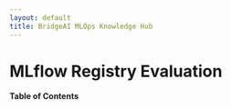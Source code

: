 ```yaml
---
layout: default
title: BridgeAI MLOps Knowledge Hub
---
```


# MLflow Registry Evaluation

**Table of Contents**
<!-- 1. [General Comparison](#1-general-comparison)\
        [DVC](#11-dvc)\
        [MLFlow](#12-mlflow)\
        [General Comparison Table](#13-general-comparison-table)
2. [Data Versioning](#2-data-versioning)\
        [DVC](#21-dvc)
[Summary](#summary)\
[References](#references) -->

